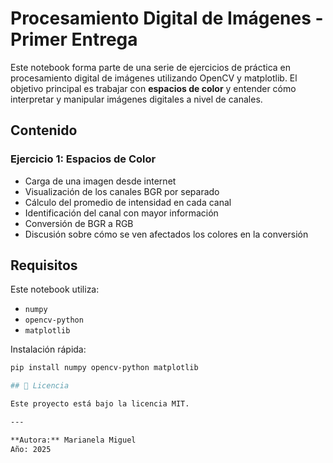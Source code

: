 # Procesamiento Digital de Imágenes - Primer Entrega

Este notebook forma parte de una serie de ejercicios de práctica en procesamiento digital de imágenes utilizando OpenCV y matplotlib. El objetivo principal es trabajar con **espacios de color** y entender cómo interpretar y manipular imágenes digitales a nivel de canales.

## Contenido

### Ejercicio 1: Espacios de Color

- Carga de una imagen desde internet
- Visualización de los canales BGR por separado
- Cálculo del promedio de intensidad en cada canal
- Identificación del canal con mayor información
- Conversión de BGR a RGB
- Discusión sobre cómo se ven afectados los colores en la conversión

## Requisitos

Este notebook utiliza:

- `numpy`
- `opencv-python`
- `matplotlib`

Instalación rápida:

```bash
pip install numpy opencv-python matplotlib

## 📄 Licencia

Este proyecto está bajo la licencia MIT.

---

**Autora:** Marianela Miguel  
Año: 2025